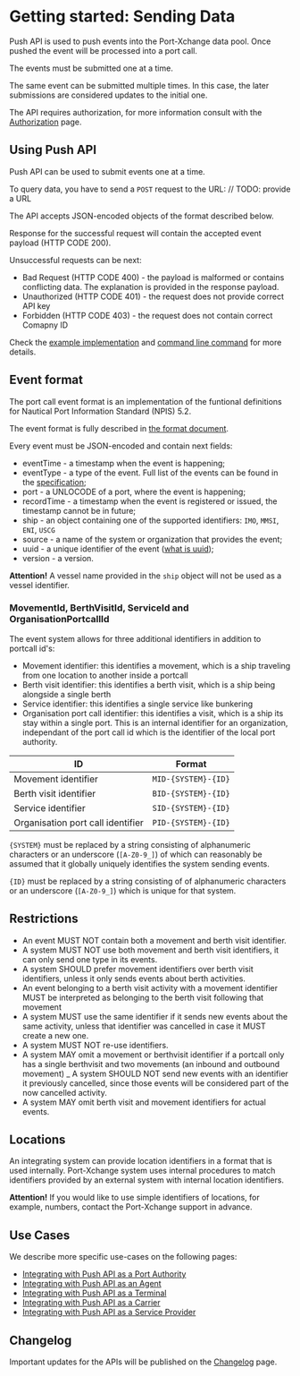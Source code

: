 # Getting started: Sending Data

Push API is used to push events into the Port-Xchange data pool. Once pushed the event will be processed into a port call.

The events must be submitted one at a time.

The same event can be submitted multiple times. In this case, the later submissions are considered updates to the initial one.

The API requires authorization, for more information consult with the [Authorization](/authorization.md) page.

## Using Push API

Push API can be used to submit events one at a time.

To query data, you have to send a `POST` request to the URL: // TODO: provide a URL

The API accepts JSON-encoded objects of the format described below.

Response for the successful request will contain the accepted event payload (HTTP CODE 200).

Unsuccessful requests can be next:
- Bad Request (HTTP CODE 400) - the payload is malformed or contains conflicting data. The explanation is provided in the response payload.
- Unauthorized (HTTP CODE 401) - the request does not provide correct API key
- Forbidden (HTTP CODE 403) - the request does not contain correct Comapny ID

Check the [example implementation](/resources/push_event.py) and [command line command](/resources/push_event.sh)  for more details.

## Event format

The port call event format is an implementation of the funtional definitions for Nautical Port Information Standard (NPIS) 5.2.

The event format is fully described in [the format document](https://github.com/PortCallOptimisation/port-call-event-format/blob/master/Event_spec.ts).

Every event must be JSON-encoded and contain next fields:
- eventTime - a timestamp when the event is happening;
- eventType - a type of the event. Full list of the events can be found in the [specification](https://github.com/PortCallOptimisation/port-call-event-format/blob/master/Event_spec.ts#L214-L416);
- port - a UNLOCODE of a port, where the event is happening;
- recordTime - a timestamp when the event is registered or issued, the timestamp cannot be in future;
- ship - an object containing one of the supported identifiers: `IMO`, `MMSI`, `ENI`, `USCG`
- source - a name of the system or organization that provides the event;
- uuid - a unique identifier of the event ([what is uuid](https://www.uuidtools.com/what-is-uuid));
- version - a version.

**Attention!** 
A vessel name provided in the `ship` object will not be used as a vessel identifier.

### MovementId, BerthVisitId, ServiceId and OrganisationPortcallId

The event system allows for three additional identifiers in addition to portcall id's:
* Movement identifier: this identifies a movement, which is a ship traveling from one location to another inside a portcall
* Berth visit identifier: this identifies a berth visit, which is a ship being alongside a single berth
* Service identifier: this identifies a single service like bunkering
* Organisation port call identifier: this identifies a visit, which is a ship its stay within a single port. This is an internal identifier for an organization, independant of the port call id which is the identifier of the local port authority.

| ID                                | Format              |
|-----------------------------------|---------------------|
| Movement identifier               | `MID-{SYSTEM}-{ID}` |
| Berth visit identifier            | `BID-{SYSTEM}-{ID}` |
| Service identifier                | `SID-{SYSTEM}-{ID}` |
| Organisation port call identifier | `PID-{SYSTEM}-{ID}` |

`{SYSTEM}` must be replaced by a string consisting of alphanumeric characters or an underscore (`[A-Z0-9_]`) of which can reasonably be assumed that it globally uniquely identifies the system sending events.

`{ID}` must be replaced by a string consisting of of alphanumeric characters or an underscore (`[A-Z0-9_]`) which is unique for that system.

## Restrictions

- An event MUST NOT contain both a movement and berth visit identifier.
- A system MUST NOT use both movement and berth visit identifiers, it can only send one type in its events.
- A system SHOULD prefer movement identifiers over berth visit identifiers, unless it only sends events about berth activities.
- An event belonging to a berth visit activity with a movement identifier MUST be interpreted as belonging to the berth visit following that movement
- A system MUST use the same identifier if it sends new events about the same activity, unless that identifier was cancelled in case it MUST create a new one.
- A system MUST NOT re-use identifiers.
- A system MAY omit a movement or berthvisit identifier if a portcall only has a single berthvisit and two movements (an inbound and outbound movement)
_ A system SHOULD NOT send new events with an identifier it previously cancelled, since those events will be considered part of the now cancelled activity.
- A system MAY omit berth visit and movement identifiers for actual events.

## Locations 

An integrating system can provide location identifiers in a format that is used internally.
Port-Xchange system uses internal procedures to match identifiers provided by an external system with internal location identifiers.

**Attention!** 
If you would like to use simple identifiers of locations, for example, numbers, contact the Port-Xchange support in advance. 

## Use Cases

We describe more specific use-cases on the following pages:

- [Integrating with Push API as a Port Authority](/sending-data/use-case-port-authority.md)
- [Integrating with Push API as an Agent](/sending-data/use-case-agent.md)
- [Integrating with Push API as a Terminal](/sending-data/use-case-terminal.md)
- [Integrating with Push API as a Carrier](/sending-data/use-case-carrier.md)
- [Integrating with Push API as a Service Provider](/sending-data/use-case-service-provider.md)

## Changelog

Important updates for the APIs will be published on the [Changelog](/sending-data/changelog.md) page.